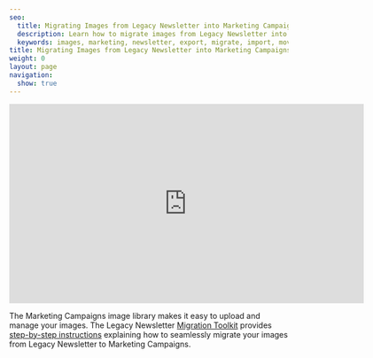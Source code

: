 ```yaml
---
seo:
  title: Migrating Images from Legacy Newsletter into Marketing Campaigns
  description: Learn how to migrate images from Legacy Newsletter into the Marketing Campagins Image Library
  keywords: images, marketing, newsletter, export, migrate, import, move
title: Migrating Images from Legacy Newsletter into Marketing Campaigns
weight: 0
layout: page
navigation:
  show: true
---
```


<iframe src="https://player.vimeo.com/video/187210070" width="640" height="360" frameborder="0" webkitallowfullscreen mozallowfullscreen allowfullscreen></iframe>

The Marketing Campaigns image library makes it easy to upload and manage your images. The Legacy Newsletter [Migration Toolkit]({{root_url}}/User_Guide/Legacy_Newsletter/Legacy_Newsletter_Migration/index.html) provides [step-by-step instructions]({{root_url}}/User_Guide/Legacy_Newsletter/Migration_Tutorials/migrating_images.html) explaining how to seamlessly migrate your images from Legacy Newsletter to Marketing Campaigns.
